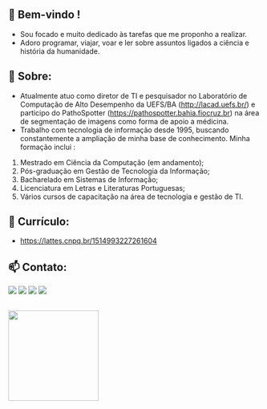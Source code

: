 ##  👋 Bem-vindo !
- Sou focado e muito dedicado às tarefas que me proponho a realizar.
- Adoro programar, viajar, voar e ler sobre assuntos ligados a ciência e história da humanidade.


## 🌱 Sobre:
- Atualmente atuo como diretor de TI e pesquisador no Laboratório de Computação de Alto Desempenho da UEFS/BA (http://lacad.uefs.br/) e participo do PathoSpotter (https://pathospotter.bahia.fiocruz.br) na área de segmentação de imagens como forma de apoio a médicina.
- Trabalho com tecnologia de informação desde 1995, buscando constantemente a ampliação de minha base de conhecimento. 
Minha formação inclui :
1. Mestrado em Ciência da Computação (em andamento); 
2. Pós-graduação em Gestão de Tecnologia da Informação; 
3. Bacharelado em Sistemas de Informação; 
4. Licenciatura em Letras e Literaturas Portuguesas; 
5. Vários cursos de capacitação na área de tecnologia e gestão de TI.

## 🎯 Currículo:
- https://lattes.cnpq.br/1514993227261604

## 📫 Contato:
<div>
     <a href="https://www.linkedin.com/in/mmstec" target="_blank"><img src="https://img.shields.io/badge/-LinkedIn-%230077B5?style=for-the-badge&logo=linkedin&logoColor=white" target="_blank"></a>  
     <a href="https://www.youtube.com/mmstec" target="_blank"><img src="https://img.shields.io/badge/YouTube-FF0000?style=for-the-badge&logo=youtube&logoColor=white" target="_blank"></a>
     <a href="https://instagram.com/mmstec" target="_blank"><img src="https://img.shields.io/badge/-Instagram-%23E4405F?style=for-the-badge&logo=instagram&logoColor=white" target="_blank"></a>
     <a href = "mailto:mmstec@gmail.com"><img src="https://img.shields.io/badge/Gmail-D14836?style=for-the-badge&logo=gmail&logoColor=white" target="_blank"></a>
</div>

 ##     
<div>
<a href="https://github.com/mmstec">
<img height="180em" src="https://github-readme-stats.vercel.app/api/top-langs/?username=mmstec&layout=compact&langs_count=7&theme=light"/>
</div>

